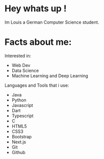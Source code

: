 # Hey whats up !

Im Louis a German Computer Science student.


# Facts about me:

Interested in: 
- Web Dev
- Data Science
- Machine Learning and Deep Learning

Languages and Tools that i use:
- Java
- Python
- Javascript
- Dart
- Typescript
- C
- HTML5
- CSS3
- Bootstrap
- Next.js
- Git
- Github
 
